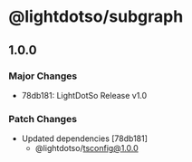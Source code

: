 # @lightdotso/subgraph

## 1.0.0

### Major Changes

- 78db181: LightDotSo Release v1.0

### Patch Changes

- Updated dependencies [78db181]
  - @lightdotso/tsconfig@1.0.0
